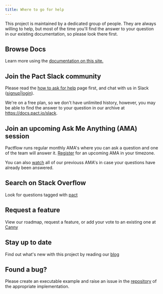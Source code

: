 ```yaml
---
title: Where to go for help
---
```


This project is maintained by a dedicated group of people. They are always willing to help, but most of the time you'll find the answer to your question in our existing documentation, so please look there first.

## Browse Docs

Learn more using the [documentation on this site.](implementation_guides/cli)

## Join the Pact Slack community

Please read the [how to ask for help](/help/how_to_ask_for_help) page first, and chat with us in Slack ([signup](https://slack.pact.io)|[login](https://pact-foundation.slack.com)).

We're on a free plan, so we don't have unlimited history, however, you may be able to find the answer to your question in our archive at https://docs.pact.io/slack.

## Join an upcoming Ask Me Anything (AMA) session

Pactflow runs regular monthly AMA's where you can ask a question and one of the team will answer it. [Register](https://www.linkedin.com/company/pactflow/events/?viewAsMember=true) for an upcoming AMA in your timezone.

You can also [watch](https://www.youtube.com/playlist?list=PLwy9Bnco-IpdgdZce-rXeR7EF2_6T8z7S) all of our previouss AMA's in case your questions have already been answered.

## Search on Stack Overflow

Look for questions tagged with [pact](https://stackoverflow.com/questions/tagged/pact)

## Request a feature

View our roadmap, request a feature, or add your vote to an existing one at [Canny](https://pact.canny.io/)

## Stay up to date

Find out what's new with this project by reading our [blog](http://blog.pact.io)

## Found a bug?

Please create an executable example and raise an issue in the [repository](https://github.com/pact-foundation) of the appropriate implementation.
